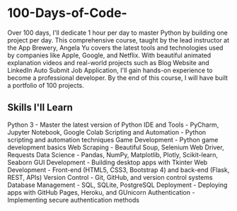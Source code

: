 # 100-Days-of-Code-

Over 100 days, I'll dedicate 1 hour per day to master Python by building one project per day. This comprehensive course, taught by the lead instructor at the App Brewery, Angela Yu covers the latest tools and technologies used by companies like Apple, Google, and Netflix. With beautiful animated explanation videos and real-world projects such as Blog Website and LinkedIn Auto Submit Job Application, I'll gain hands-on experience to become a professional developer. By the end of this course, I will have built a portfolio of 100 projects. 

## Skills I'll Learn 
Python 3 - Master the latest version of Python
IDE and Tools - PyCharm, Jupyter Notebook, Google Colab
Scripting and Automation - Python scripting and automation techniques
Game Development - Python game development basics
Web Scraping - Beautiful Soup, Selenium Web Driver, Requests
Data Science - Pandas, NumPy, Matplotlib, Plotly, Scikit-learn, Seaborn
GUI Development - Building desktop apps with Tkinter
Web Development - Front-end (HTML5, CSS3, Bootstrap 4) and back-end (Flask, REST, APIs)
Version Control - Git, GitHub, and version control systems
Database Management - SQL, SQLite, PostgreSQL
Deployment - Deploying apps with GitHub Pages, Heroku, and GUnicorn
Authentication - Implementing secure authentication methods



